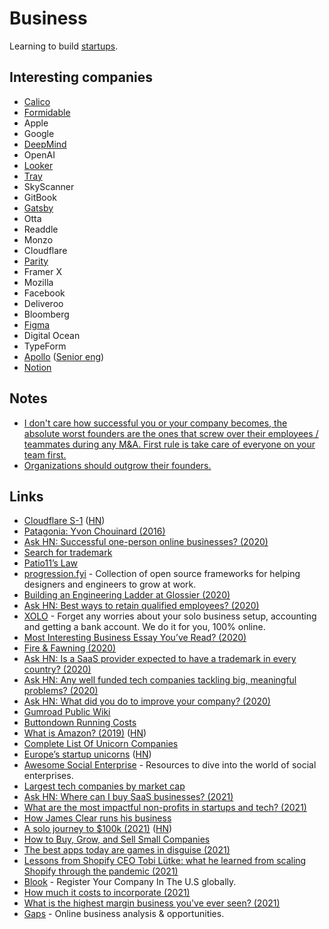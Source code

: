 # Business

Learning to build [startups](startups/startups.md).

## Interesting companies

- [Calico](https://www.calicolabs.com/)
- [Formidable](https://formidable.com/careers/)
- Apple
- Google
- [DeepMind](https://deepmind.com/careers/jobs)
- OpenAI
- [Looker](https://www.parity.io/jobs/)
- [Tray](https://tray.io/careers)
- SkyScanner
- GitBook
- [Gatsby](https://www.gatsbyjs.com/careers/)
- Otta
- Readdle
- Monzo
- Cloudflare
- [Parity](https://www.parity.io/jobs/)
- Framer X
- Mozilla
- Facebook
- Deliveroo
- Bloomberg
- [Figma](https://www.figma.com/careers/)
- Digital Ocean
- TypeForm
- [Apollo](https://www.apollographql.com/careers/) ([Senior eng](https://www.apollographql.com/careers/positions/#Senior-Backend-Software-Engineer:b8ec842e-e79a-455e-a665-b312892d946e))
- [Notion](https://www.notion.so/Work-at-Notion-e7aeb157238a4603a2964b28c646f07f)

## Notes

- [I don't care how successful you or your company becomes, the absolute worst founders are the ones that screw over their employees / teammates during any M&A. First rule is take care of everyone on your team first.](https://twitter.com/ajt/status/1379303139870961666)
- [Organizations should outgrow their founders.](https://twitter.com/joshsimmons/status/1379326794373898242)

## Links

- [Cloudflare S-1](https://www.sec.gov/Archives/edgar/data/1477333/000119312519222176/d735023ds1.htm) ([HN](https://news.ycombinator.com/item?id=20706702))
- [Patagonia: Yvon Chouinard (2016)](https://overcast.fm/+Ht3pSUGdQ)
- [Ask HN: Successful one-person online businesses? (2020)](https://news.ycombinator.com/item?id=22858035)
- [Search for trademark](https://www.gov.uk/search-for-trademark)
- [Patio11’s Law](https://secondbreakfast.co/patio11-s-law)
- [progression.fyi](https://www.progression.fyi/) - Collection of open source frameworks for helping designers and engineers to grow at work.
- [Building an Engineering Ladder at Glossier (2020)](https://medium.com/glossier/building-an-engineering-ladder-at-glossier-e7fc3a390695)
- [Ask HN: Best ways to retain qualified employees? (2020)](https://news.ycombinator.com/item?id=23746156)
- [XOLO](https://www.xolo.io/) - Forget any worries about your solo business setup, accounting and getting a bank account. We do it for you, 100% online.
- [Most Interesting Business Essay You’ve Read? (2020)](https://kscarrott.com/biz-essays/)
- [Fire & Fawning (2020)](https://www.profgalloway.com/fire-fawning)
- [Ask HN: Is a SaaS provider expected to have a trademark in every country? (2020)](https://news.ycombinator.com/item?id=24195375)
- [Ask HN: Any well funded tech companies tackling big, meaningful problems? (2020)](https://news.ycombinator.com/item?id=24408324)
- [Ask HN: What did you do to improve your company? (2020)](https://news.ycombinator.com/item?id=24398077)
- [Gumroad Public Wiki](https://www.notion.so/Public-Wiki-72663c59ed5a432a9d52accafd8f166e)
- [Buttondown Running Costs](https://www.notion.so/Running-Costs-f29729ded5494272947f656440967cbf)
- [What is Amazon? (2019)](https://zackkanter.com/2019/03/13/what-is-amazon/) ([HN](https://news.ycombinator.com/item?id=24878422))
- [Complete List Of Unicorn Companies](https://www.cbinsights.com/research-unicorn-companies)
- [Europe’s startup unicorns](https://sifted.eu/rankings/european-unicorn-startups) ([HN](https://news.ycombinator.com/item?id=25185528))
- [Awesome Social Enterprise](https://github.com/RayBB/awesome-social-enterprise) - Resources to dive into the world of social enterprises.
- [Largest tech companies by market cap](https://companiesmarketcap.com/tech/largest-tech-companies-by-market-cap/)
- [Ask HN: Where can I buy SaaS businesses? (2021)](https://news.ycombinator.com/item?id=25817871)
- [What are the most impactful non-profits in startups and tech? (2021)](https://twitter.com/schlaf/status/1357413874291662848)
- [How James Clear runs his business](https://twitter.com/lexpaval/status/1359834580539371520)
- [A solo journey to $100k (2021)](https://draculatheme.com/pro/journey) ([HN](https://news.ycombinator.com/item?id=26262989))
- [How to Buy, Grow, and Sell Small Companies](https://www.microacquisitions.com/how-to-buy-small-companies)
- [The best apps today are games in disguise (2021)](https://twitter.com/Tocelot/status/1370771791891861515)
- [Lessons from Shopify CEO Tobi Lütke: what he learned from scaling Shopify through the pandemic (2021)](https://calacanis.com/2021/03/18/lessons-from-shopify-ceo-tobi-lutke-what-he-learned-from-scaling-shopify-through-the-pandemic-this-week-in-startups-blog/)
- [Blook](https://www.blook.io/) - Register Your Company In The U.S globally.
- [How much it costs to incorporate (2021)](https://twitter.com/JoshWComeau/status/1377336821961654279)
- [What is the highest margin business you've ever seen? (2021)](https://twitter.com/businessbarista/status/1378827193422393355)
- [Gaps](https://gaps.com/) - Online business analysis & opportunities.
